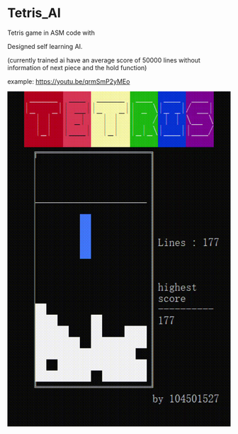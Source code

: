 # Tetris_AI

Tetris game in ASM code with

Designed self learning AI.

(currently trained ai have an average score of 50000 lines without information of next piece and the hold function)

example:
https://youtu.be/qrmSmP2yMEo

[![missing gif](https://github.com/woodyhoko/Tetris_AI/blob/main/tetris.gif)](https://youtu.be/qrmSmP2yMEo)
